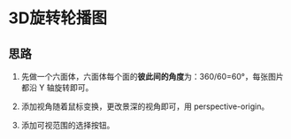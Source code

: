 # 3D旋转轮播图

<ThreeDimensionsCarousel/>

## 思路

1. 先做一个六面体，六面体每个面的**彼此间的角度**为：360/60=60°，每张图片都沿 Y 轴旋转即可。

2. 添加视角随着鼠标变换，更改景深的视角即可，用 perspective-origin。

3. 添加可视范围的选择按钮。

<!-- skew - 2D 倾斜变换

倾斜的是坐标轴，而不是元素本身

证明：利用 transform 来更改坐标轴，查看情况，发现坐标轴倾斜。

坐标轴的改变将会更改所有用到坐标轴的功能。



原有高度保持，并且坐标轴的刻度被拉伸！

 证明：hr 画线，发现其高度始终不变，如果一个物体被倾斜，而其高度能保持不变，说明其刻度也随之拉伸。

用 rotate 旋转坐标轴验证，rotate 能旋转坐标轴？

因为其刻度被拉伸，并且刻度的求值将会涉及到 sin csin 等角度，所以大概率是分数。如果后面有用到其精准值的地方，要么辛苦去计算，要么放弃 skew。





当元素是行内块级元素，元素自身的高度是由内容决定。

这时候不知道自身宽高的情况下，可以用 translate(50%, 50%) 来做，里面的百分比将会依据自身的宽高来计算。





正常示例

perspective 反直觉的效果



没有 Z 轴变换时，由于物体就在幕布上，所以不管景深如何变化，物体的大小都是一样的。



Z 轴就是物体的变换，在景深不变的情况下，Z 轴朝着更远的方向移动时，就相当于物体在幕布上变得更小了。朝着更近方向移动，就相当于物体变得更大了。



而景深就是自身参照物，这个参照物其实是电脑本身，然后在虚拟了一个幕布距离电脑有距离。

参照物朝着幕布移动时，由于实际显示的是幕布而不是物体，所以在视线角不变的情况下，你越靠近幕布，你的可视范围就越小，实际的显示在幕布上的物体就越小。

因为显示的时候，是设置为你能够看到物体的全貌而设计的，因此景深越小，就代表距离幕布越接近，为了能够看到全貌，所以电脑特意保持了视线角度的不变，所以显示在幕布上的物体才会越接近越小。
或者说，为了保持原貌而锁死视线角，所以当 Z 为+时，越接近就越大，而 Z 为-时，越接近就越小。
视线角：物体在幕布上和随着 Z 变换位置时，视线角都一样。但最终的结果是幕布上的所看到的结果。
所以，当物体就在幕布时，景深无论怎样变换，物体大小不变。
核心在于为了保证原貌，视线角不变，最终结果看幕布。

是的，因为加了视线角不变的设定，这是反人类直觉的。正常生活中，你靠近了视线角肯定是会变大了，哪里有不变的鬼事情。而且视线角是参照物跟物体的视线角，正常世界你还能看穿幕布不成。这就是为什么反直觉。
当然了，变换的视线角实际是体现在幕布上。
参照物与幕布的视线角依靠于参照物与物体的视线角，当规定参照物与物体的视线角绝对不能变换的时候，参照物与幕布的视线角就会发生如此神奇的变化。



由于渲染性能的原因，默认只有 2D 的渲染，需要手动开启 3D渲染。
transform-style: preserve-3d

加入 3D 之后 zindex 将会失效，因为那个是以平面 2D 为基础概念的。


一旦加入 3d 效果之后，元素就成了 3 维空间中的一个参照物，top 可能会失效，这是因为没有继承到父级的高度。在 3d 的情况下 transform: translate(-50%, -50%) 要更好使一点 -->